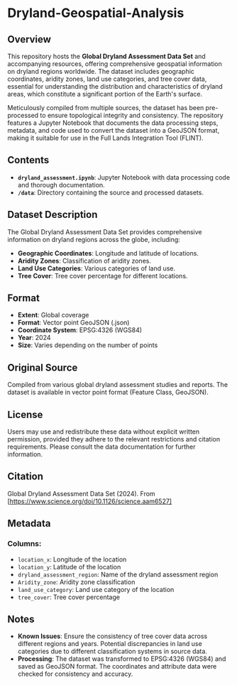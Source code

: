 # Dryland-Geospatial-Analysis

## Overview
This repository hosts the **Global Dryland Assessment Data Set** and accompanying resources, offering comprehensive geospatial information on dryland regions worldwide. The dataset includes geographic coordinates, aridity zones, land use categories, and tree cover data, essential for understanding the distribution and characteristics of dryland areas, which constitute a significant portion of the Earth's surface.

Meticulously compiled from multiple sources, the dataset has been pre-processed to ensure topological integrity and consistency. The repository features a Jupyter Notebook that documents the data processing steps, metadata, and code used to convert the dataset into a GeoJSON format, making it suitable for use in the Full Lands Integration Tool (FLINT).

## Contents
- **`dryland_assessment.ipynb`**: Jupyter Notebook with data processing code and thorough documentation.
- **`/data`**: Directory containing the source and processed datasets.

## Dataset Description
The Global Dryland Assessment Data Set provides comprehensive information on dryland regions across the globe, including:
- **Geographic Coordinates**: Longitude and latitude of locations.
- **Aridity Zones**: Classification of aridity zones.
- **Land Use Categories**: Various categories of land use.
- **Tree Cover**: Tree cover percentage for different locations.

## Format
- **Extent**: Global coverage
- **Format**: Vector point GeoJSON (.json)
- **Coordinate System**: EPSG:4326 (WGS84)
- **Year**: 2024
- **Size**: Varies depending on the number of points

## Original Source
Compiled from various global dryland assessment studies and reports. The dataset is available in vector point format (Feature Class, GeoJSON).

## License
Users may use and redistribute these data without explicit written permission, provided they adhere to the relevant restrictions and citation requirements. Please consult the data documentation for further information.

## Citation
Global Dryland Assessment Data Set (2024). From [https://www.science.org/doi/10.1126/science.aam6527]

## Metadata
### Columns:
- `location_x`: Longitude of the location
- `location_y`: Latitude of the location
- `dryland_assessment_region`: Name of the dryland assessment region
- `Aridity_zone`: Aridity zone classification
- `land_use_category`: Land use category of the location
- `tree_cover`: Tree cover percentage

## Notes
- **Known Issues**: Ensure the consistency of tree cover data across different regions and years. Potential discrepancies in land use categories due to different classification systems in source data.
- **Processing**: The dataset was transformed to EPSG:4326 (WGS84) and saved as GeoJSON format. The coordinates and attribute data were checked for consistency and accuracy.


